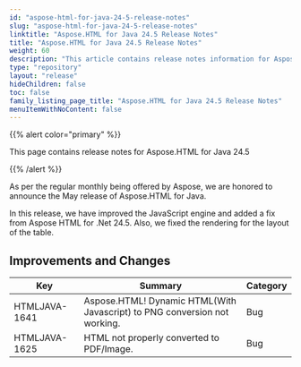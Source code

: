 ```yaml
---
id: "aspose-html-for-java-24-5-release-notes"
slug: "aspose-html-for-java-24-5-release-notes"
linktitle: "Aspose.HTML for Java 24.5 Release Notes"
title: "Aspose.HTML for Java 24.5 Release Notes"
weight: 60
description: "This article contains release notes information for Aspose.HTML for .Java 24.5."
type: "repository"
layout: "release"
hideChildren: false
toc: false
family_listing_page_title: "Aspose.HTML for Java 24.5 Release Notes"
menuItemWithNoContent: false
---
```


{{% alert color="primary" %}}

This page contains release notes for Aspose.HTML for Java 24.5

{{% /alert %}}

As per the regular monthly being offered by Aspose, 
we are honored to announce the May release of Aspose.HTML for Java.


In this release, we have improved the JavaScript engine 
and added a fix from Aspose HTML for .Net 24.5. 
Also, we fixed the rendering for the layout of the table.

## **Improvements and Changes**

| **Key**       | **Summary**                                                               | **Category** |
|---------------|---------------------------------------------------------------------------|--------------|
| HTMLJAVA-1641 | Aspose.HTML! Dynamic HTML(With Javascript) to PNG conversion not working. | Bug          |
| HTMLJAVA-1625 | HTML not properly converted to PDF/Image.                                 | Bug          |
